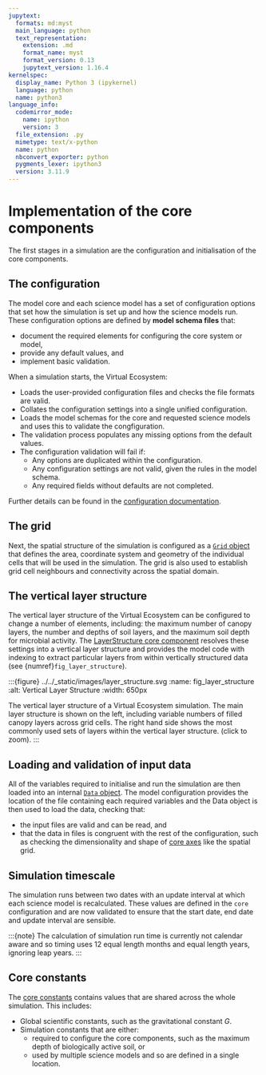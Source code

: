 ```yaml
---
jupytext:
  formats: md:myst
  main_language: python
  text_representation:
    extension: .md
    format_name: myst
    format_version: 0.13
    jupytext_version: 1.16.4
kernelspec:
  display_name: Python 3 (ipykernel)
  language: python
  name: python3
language_info:
  codemirror_mode:
    name: ipython
    version: 3
  file_extension: .py
  mimetype: text/x-python
  name: python
  nbconvert_exporter: python
  pygments_lexer: ipython3
  version: 3.11.9
---
```


# Implementation of the core components

The first stages in a simulation are the configuration and initialisation of the core
components.

## The configuration

The model core and each science model has a set of configuration options that set how
the simulation is set up and how the science models run. These configuration options are
defined by **model schema files** that:

* document the required elements for configuring the core system or model,
* provide any default values, and
* implement basic validation.

When a simulation starts, the Virtual Ecosystem:

* Loads the user-provided configuration files and checks the file formats are valid.
* Collates the configuration settings into a single unified configuration.
* Loads the model schemas for the core and requested science models and uses this to
  validate the congfiguration.
* The validation process populates any missing options from the default values.
* The configuration validation will fail if:
  * Any options are duplicated within the configuration.
  * Any configuration settings are not valid, given the rules in the model schema.
  * Any required fields without defaults are not completed.

Further details can be found in the [configuration
documentation](../../using_the_ve/configuration/config.md).

## The grid

Next, the spatial structure of the simulation is configured as a [`Grid`
object](../../using_the_ve/configuration/grid.md) that defines the area, coordinate system
and geometry of the individual cells that will be used in the simulation. The grid is
also used to establish grid cell neighbours and connectivity across the spatial domain.

## The vertical layer structure

The vertical layer structure of the Virtual Ecosystem can be configured to change a
number of elements, including: the maximum number of canopy layers, the number and
depths of soil layers, and the maximum soil depth for microbial activity. The
[LayerStructure core component](virtual_ecosystem.core.core_components.LayerStructure)
resolves these settings into a vertical layer structure and provides the  model code
with indexing to extract particular layers from within vertically structured  data (see
{numref}`fig_layer_structure`).

:::{figure} ../../_static/images/layer_structure.svg
:name: fig_layer_structure
:alt: Vertical Layer Structure
:width: 650px

The vertical layer structure of a Virtual Ecosystem simulation. The main layer structure
is shown on the left, including variable numbers of filled canopy layers across grid
cells. The right hand side shows the most commonly used sets of layers within the
vertical layer structure. (click to zoom).
:::

## Loading and validation of input data

All of the variables required to initialise and run the simulation are then loaded into
an internal [`Data` object](../../using_the_ve/data/data.md). The model configuration
provides the location of the file containing each required variables and the Data object
is then used to load the data, checking that:

* the input files are valid and can be read, and
* that the data in files is congruent with the rest of the configuration, such as
  checking the dimensionality and shape of [core
  axes](../../using_the_ve/configuration/axes.md) like the spatial grid.

## Simulation timescale

The simulation runs between two dates with an update interval at which each science
model is recalculated. These values are defined in the `core` configuration and are
now validated to ensure that the start date, end date and update interval are sensible.

:::{note}
The calculation of simulation run time is currently not calendar aware and so timing
uses 12 equal length months and equal length years, ignoring leap years.
:::

## Core constants

The [core constants](../../api/core/constants.md) contains values that are shared across
the whole simulation. This includes:

* Global scientific constants, such as the gravitational constant $G$.
* Simulation constants that are either:
  * required to configure the core components, such as the maximum depth of biologically
    active soil, or
  * used by multiple science models and so are defined in a single location.

